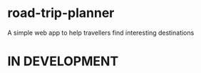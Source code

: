 # road-trip-planner
A simple web app to help travellers find interesting destinations

# IN DEVELOPMENT
